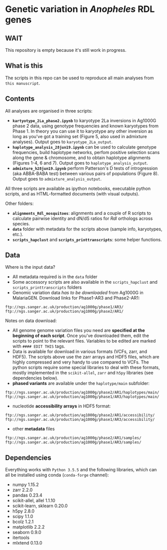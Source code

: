 # Genetic variation in *Anopheles* RDL genes

## WAIT

This repository is empty because it's still work in progress.

## What is this

The scripts in this repo can be used to reproduce all main analyses from ``this manuscript``.

## Contents

All analyses are organised in three scripts:

* **`kartyotype_2La_phase2.ipynb`** to karyotype 2La inversions in Ag1000G phase 2 data, using genotype frequencies and known karyotypes from Phase 1. In theory you can use it to karyotype any other inversion as long as you've got a training set (Figure 5, also used in admixture analyses). Output goes to `karyotype_2La_output`.
* **`haplotype_analysis_28jun19.ipynb`** can be used to calculate genotype frequencies, build haplotype networks, perfom positive selection scans along the gene & chromosome, and to obtain haplotype alignments (Figures 1-4, 6 and 7). Output goes to `haplotype_analysis_output`.
* **`admixture_h28jun19.ipynb`** perform Patterson's D tests of introgression (aka ABBA-BABA test) between various pairs of populations (Figure 8). Output goes to `admixture_analysis_output`.

All three scripts are available as ipython notebooks, executable python scripts, and as HTML-formatted documents (with visual outputs).

Other folders:

* **`alignments_Rdl_mosquitoes`**: alignments and a couple of R scripts to calculate pairwise identity and dN/dS ratios for *Rdl* orthologs across species.
* **`data`** folder with metadata for the scripts above (sample info, karyotypes, etc.).
* **`scripts_hapclust`** and **`scripts_printtranscripts`**: some helper functions.

## Data

Where is the input data?

* All metadata required is in the `data` folder
* Some accessory scripts are also available in the `scripts_hapclust` and `scripts_printtranscripts` folders
* Genomic variation data *has to be downloaded* from Ag1000G in MalariaGEN. Download links for Phase1-AR3 and Phase2-AR1:

```
ftp://ngs.sanger.ac.uk/production/ag1000g/phase1/AR3/
ftp://ngs.sanger.ac.uk/production/ag1000g/phase2/AR1/
```

Notes on data download:

* All genome genome variation files you need are **specified at the beginning of each script**. Once you've downloaded them, edit the scripts to point to the relevant files. Variables to be edited are marked with `#### EDIT THIS` tags.
* Data is available for download in various formats (VCFs, zarr, and HDF5). The scripts above use the zarr arrays and HDF5 files, which are highly compressed and very handy to use compared to VCFs. The python scripts require some special libraries to deal with these formats, mostly implemented in the `scikit-allel`, `zarr` and `h5py` libraries (see dependencies below).
* **phased variants** are available under the `haplotype/main` subfolder:

```
ftp://ngs.sanger.ac.uk/production/ag1000g/phase2/AR1/haplotypes/main/
ftp://ngs.sanger.ac.uk/production/ag1000g/phase1/AR3/haplotypes/main/
```

* nucleotide **accessibility arrays** in HDF5 format:
```
ftp://ngs.sanger.ac.uk/production/ag1000g/phase2/AR1/accessibility/
ftp://ngs.sanger.ac.uk/production/ag1000g/phase1/AR3/accessibility/
```

* other **metadata** files
```
ftp://ngs.sanger.ac.uk/production/ag1000g/phase2/AR1/samples/
ftp://ngs.sanger.ac.uk/production/ag1000g/phase1/AR3/samples/
```


## Dependencies

Everything works with `Python 3.5.5` and the following libraries, which can all be installed using conda (`conda-forge` channel):

* numpy 1.15.2
* zarr 2.2.0
* pandas 0.23.4
* scikit-allel, allel 1.1.10
* scikit-learn, sklearn 0.20.0
* h5py 2.8.0
* scipy 1.1.0
* bcolz 1.2.1
* matplotlib 2.2.2
* seaborn 0.9.0
* itertools
* mlxtend 0.13.0

